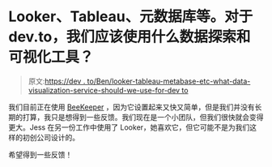 # Looker、Tableau、元数据库等。对于 dev.to，我们应该使用什么数据探索和可视化工具？

> 原文:[https://dev . to/Ben/looker-tableau-metabase-etc-what-data-visualization-service-should-we-use-for-dev to](https://dev.to/ben/looker-tableau-metabase-etc-what-data-visualization-service-should-we-use-for-devto)

我们目前正在使用 [BeeKeeper](http://beekeeperdata.com/) ，因为它设置起来又快又简单，但是我们并没有长期的打算，我只是想得到一些反馈。我们现在是一个小团队，但我们很快就会变得更大。Jess 在另一份工作中使用了 Looker，她喜欢它，但它可能不是为我们这样的初创公司设计的。

希望得到一些反馈！